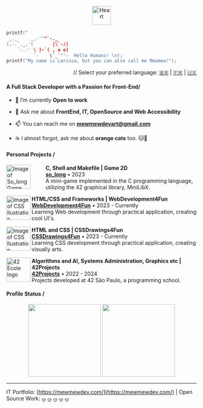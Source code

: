 <p align="center">
  <img src="https://github.com/user-attachments/assets/a278433e-c404-4f99-a69a-c49de601ea80" alt="Heart" style="width: 50px;">
</p>


```C
printf("
 _._     _,-'""`-._
(,-.`._,'(       |\`-/|
    `-.-' \ )-`( , o o)
          `-    \`_`"'-  Hello Humans! \n);
printf("My name is Larissa, but you can also call me Mewmew!");
```

<p align="right">
 // Select your preferred language:  <a href="https://github.com/mewmewdevart/mewmewdevart/blob/main/README_ptBR.md">🇧🇷</a> | <a href="https://github.com/mewmewdevart/mewmewdevart/blob/main/README_FR.md">🇫🇷</a> | <a href="https://github.com/mewmewdevart/mewmewdevart/blob/main/README.md">🇺🇸</a>
 </p>

#### A Full Stack Developer with a Passion for Front-End/

- 🔭 I’m currently **Open to work**

- 💬 Ask me about **FrontEnd, IT, OpenSource and Web Accessibility**

- 📫 You can reach me on **mewmewdevart@gmail.com**

- ☕ I almost forgot, ask me about **orange cats** too. 🐱🧡


#### Personal Projects /

[<img align="left"  width="64px" style="margin-right: 40px" alt="Image of So_long Game" src="https://user-images.githubusercontent.com/50052600/224555283-9b0d1dea-97f7-4f58-80fc-600bec04f4d5.gif"/>](https://github.com/mewmewdevart/so_long)

**C, Shell and Makefile | Game 2D** \
[**so_long**](https://github.com/mewmewdevart/so_long) • 2023 </br>A mini-game implemented in the C programming language, utilizing the 42 graphical library, MiniLibX.


[<img align="left"  width="64px"  alt="Image of CSS Ilustration" src="https://github.com/user-attachments/assets/fefb9c7c-90e6-4c9b-acc4-942d1de1406e"/>]([https://github.com/mewmewdevart/CSSDrawings4Fun](https://mewmewdevart.github.io/WebDevelopment4Fun/))

**HTML/CSS and Frameworks | WebDevelopment4Fun** \
[**WebDevelopment4Fun**](https://mewmewdevart.github.io/WebDevelopment4Fun/) • 2023 - Currently </br> Learning Web development through practical application, creating cool UI's.


[<img align="left"  width="64px"  alt="Image of CSS Ilustration" src="https://github.com/user-attachments/assets/19e041d3-3d95-40af-9ef8-696025abef47"/>](https://github.com/mewmewdevart/CSSDrawings4Fun)

**HTML and CSS | CSSDrawings4Fun** \
[**CSSDrawings4Fun**](https://github.com/mewmewdevart/CSSDrawings4Fun) • 2023 - Currently </br> Learning CSS development through practical application, creating visually arts.



[<img align="left" width="64px"  alt="42 Ecole logo" src="https://github.com/user-attachments/assets/a0e2d4fb-9b5f-4342-9799-78ca6aecff27"/>](https://github.com/mewmewdevart/42Projects")


**Algorithms and AI, Systems Administration, Graphics etc | 42Projects** \
[**42Projects**](https://github.com/mewmewdevart/42Projects) • 2022 - 2024 </br> Projects developed at 42 São Paulo, a programming school.


#### Profile Status /

<div align="center">  
  <img height="192px" src="https://github-readme-stats.vercel.app/api?username=Mewmewdevart&rank_icon=github&show_icons=true&count_private=true&hide_border=true&theme=tokyonight" /> 
  <img height="192px" src="https://github-readme-stats.vercel.app/api/top-langs/?username=Mewmewdevart&rank_icon=github&layout=compact&hide_border=true&theme=tokyonight" />
</div>

<!--
#### Profile Status /

<div align="left">  
  <img width="50%" height="195px" src="https://github-readme-stats.vercel.app/api?username=Mewmewdevart&show_icons=true&count_private=true&hide_border=true&theme=tokyonight" /> 
  <img width="48%" height="195px" src="https://github-readme-stats.vercel.app/api/top-langs/?username=Mewmewdevart&layout=compact&hide_border=true&theme=tokyonight" />
</div>

#### Languages and Tools /
<div align="left">
  
  <img src="https://cdn.jsdelivr.net/gh/devicons/devicon@latest/icons/html5/html5-original.svg" height="40" />
  <img src="https://cdn.jsdelivr.net/gh/devicons/devicon@latest/icons/css3/css3-original.svg" height="40" />
  <img src="https://cdn.jsdelivr.net/gh/devicons/devicon@latest/icons/sass/sass-original.svg" height="40" />
  <img src="https://cdn.jsdelivr.net/gh/devicons/devicon@latest/icons/tailwindcss/tailwindcss-original.svg" height="40" />
  <img src="https://cdn.jsdelivr.net/gh/devicons/devicon@latest/icons/typescript/typescript-original.svg" height="40" />
  <img src="https://cdn.jsdelivr.net/gh/devicons/devicon@latest/icons/c/c-original.svg" height="40" />
  <img src="https://cdn.jsdelivr.net/gh/devicons/devicon@latest/icons/cypressio/cypressio-original-wordmark.svg" height="40" />
  <img src="https://cdn.jsdelivr.net/gh/devicons/devicon@latest/icons/graphql/graphql-plain-wordmark.svg" height="40" />
          
          
  <img src="https://cdn.jsdelivr.net/gh/devicons/devicon/icons/javascript/javascript-original.svg" height="40" alt="javascript logo" />
</div>
-->
----

IT Portfolio: [https://mewmewdev.com/](https://mewmewdev.com/)  | Open Source Work: <sub> ♡ ♡ ♡ ♡ ♡</sub>

